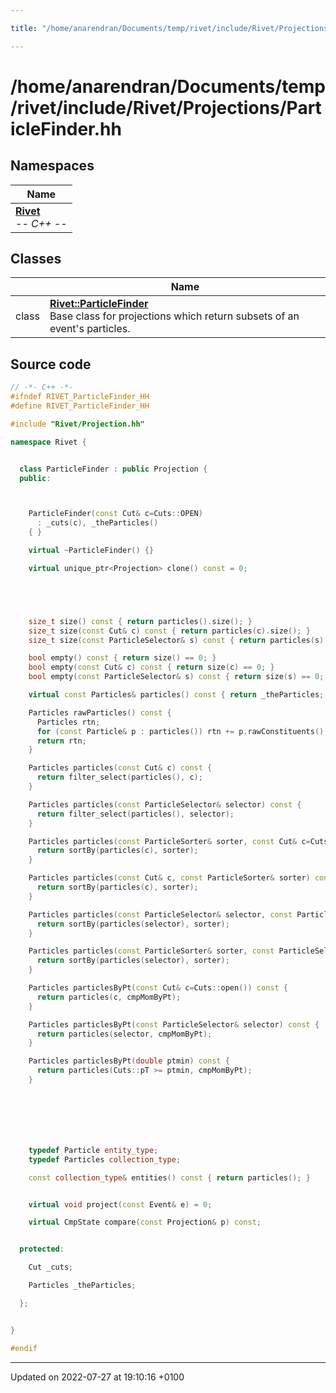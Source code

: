 ```yaml
---

title: "/home/anarendran/Documents/temp/rivet/include/Rivet/Projections/ParticleFinder.hh"

---
```


# /home/anarendran/Documents/temp/rivet/include/Rivet/Projections/ParticleFinder.hh



## Namespaces

| Name           |
| -------------- |
| **[Rivet](http://example.org/namespaces/namespacerivet/)** <br>-*- C++ -*-  |

## Classes

|                | Name           |
| -------------- | -------------- |
| class | **[Rivet::ParticleFinder](http://example.org/classes/classrivet_1_1particlefinder/)** <br>Base class for projections which return subsets of an event's particles.  |




## Source code

```cpp
// -*- C++ -*-
#ifndef RIVET_ParticleFinder_HH
#define RIVET_ParticleFinder_HH

#include "Rivet/Projection.hh"

namespace Rivet {


  class ParticleFinder : public Projection {
  public:



    ParticleFinder(const Cut& c=Cuts::OPEN)
      : _cuts(c), _theParticles()
    { }

    virtual ~ParticleFinder() {}

    virtual unique_ptr<Projection> clone() const = 0;





    size_t size() const { return particles().size(); }
    size_t size(const Cut& c) const { return particles(c).size(); }
    size_t size(const ParticleSelector& s) const { return particles(s).size(); }

    bool empty() const { return size() == 0; }
    bool empty(const Cut& c) const { return size(c) == 0; }
    bool empty(const ParticleSelector& s) const { return size(s) == 0; }

    virtual const Particles& particles() const { return _theParticles; }

    Particles rawParticles() const {
      Particles rtn;
      for (const Particle& p : particles()) rtn += p.rawConstituents();
      return rtn;
    }

    Particles particles(const Cut& c) const {
      return filter_select(particles(), c);
    }

    Particles particles(const ParticleSelector& selector) const {
      return filter_select(particles(), selector);
    }

    Particles particles(const ParticleSorter& sorter, const Cut& c=Cuts::open()) const {
      return sortBy(particles(c), sorter);
    }

    Particles particles(const Cut& c, const ParticleSorter& sorter) const {
      return sortBy(particles(c), sorter);
    }

    Particles particles(const ParticleSelector& selector, const ParticleSorter& sorter) const {
      return sortBy(particles(selector), sorter);
    }

    Particles particles(const ParticleSorter& sorter, const ParticleSelector& selector) const {
      return sortBy(particles(selector), sorter);
    }

    Particles particlesByPt(const Cut& c=Cuts::open()) const {
      return particles(c, cmpMomByPt);
    }

    Particles particlesByPt(const ParticleSelector& selector) const {
      return particles(selector, cmpMomByPt);
    }

    Particles particlesByPt(double ptmin) const {
      return particles(Cuts::pT >= ptmin, cmpMomByPt);
    }







    typedef Particle entity_type;
    typedef Particles collection_type;

    const collection_type& entities() const { return particles(); }


    virtual void project(const Event& e) = 0;

    virtual CmpState compare(const Projection& p) const;


  protected:

    Cut _cuts;

    Particles _theParticles;

  };


}

#endif
```


-------------------------------

Updated on 2022-07-27 at 19:10:16 +0100
